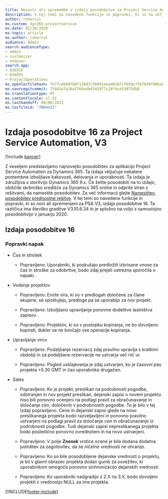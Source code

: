 ```yaml
---
title: Novosti ali spremembe v izdaji posodobitve za Project Service Automation 16, V3
description: V tej temi so navedene funkcije in popravki, ki so na voljo za Project Service Automation V3, izdaja posodobitve 16.
author: ruhercul
ms.custom: dyn365-projectservice
ms.date: 02/18/2020
ms.topic: article
ms.author: ruhercul
audience: Admin
search.audienceType:
- admin
- customizer
- enduser
search.app:
- D365CE
- D365PS
- ProjectOperations
ms.openlocfilehash: f577cd8407b0f12607c56891eeadb1071f659cff67bd9f086a6b3bbec6376e9d
ms.sourcegitcommit: 7f8d1e7a16af769adb43d1877c28fdce53975db8
ms.translationtype: MT
ms.contentlocale: sl-SI
ms.lasthandoff: 08/06/2021
ms.locfileid: "7004421"
---
```

# <a name="project-service-automation-update-release-16-v3"></a>Izdaja posodobitve 16 za Project Service Automation, V3

[!include [banner](../includes/psa-now-project-operations.md)]

Z veseljem predstavljamo najnovejšo posodobitev za aplikacijo Project Service Automation za Dynamics 365. Ta izdaja vključuje nekatere pomembne izboljšave kakovosti, delovanja in uporabnosti.  Ta izdaja je združljiva s storitvijo Dynamics 365 9.x. Če želite posodobiti na to izdajo, obiščite skrbniško središče za Dynamics 365 online in odprite stran z rešitvami, da namestite posodobitev. Za več informacij glejte [Namestitev, posodobitev prednostne rešitve](/dynamics365/project-service/upgrade-psa-home-page).
V tej temi so navedene funkcije in popravki, ki so novi ali spremenjeni za PSA V3, izdaja posodobitve 16. Ta različica ima številko graditve V3.10.6.34 in je splošno na voljo s samostojno posodobitvijo v januarju 2020.


## <a name="update-release-16"></a>Izdaja posodobitve 16

### <a name="bug-fixes"></a>Popravki napak

-   Čas in strošek

    -   Popravljeno: Uporabniki, ki poskušajo predložiti izbrisane vnose za čas in stroške za odobritve, bodo zdaj prejeli ustrezna sporočila o napaki.

-   Vodenje projektov

    -   Popravljeno: Enote vira, ki so v predlogah določene za člane skupine, se spoštujejo, predloge pa se uporabijo za nov projekt.

    -   Popravljeno: Izboljšano upravljanje ponovne dodelitve lastništva zapisov.

    -   Popravljeno: Projektov, ki so v postopku kopiranja, ne bo dovoljeno kopirati, dokler se ne končajo vse operacije kopiranja.

-   Upravljanje virov

    -   Popravljeno: Podaljšanje rezervacij zdaj pravilno upravlja s kratkimi obdobji in za podaljšane rezervacije ne ustvarja več nič ur.

    -   Popravljeno: Pogled usklajevanja je zdaj ustvarjen, ko je časovni pas projekta +5.30 GMT in čas uporabnika drugačen.

-   Sales

    -   Popravljeno: Ko je projekt, preslikan na podrobnosti pogodbe, odstranjen in nov projekt preslikan, dejanski zapisi o novem projektu niso bili ponovno ocenjeni na podlagi pravil za obračunavanje in določanje cen, določenih v podrobnostih pogodbe. To je bilo v tej izdaji popravljeno. Cene in dejanski zapisi glede na novo preslikanega projekta bodo razveljavljeni in ponovno pravilno ustvarjeni na podlagi pravil za določanje cen in obračunavanje iz podrobnosti pogodbe. Tudi dejanski zapisi nepreslikanega projekta bodo posledično ponovno ovrednoteni in na novo ustvarjeni.

    -   Popravljeno: V polje **Znesek** vrstice ocene je bila dodana dodatna potrditev za zagotovitev, da se ničelne vrednosti ne ohranijo.

    -   Popravljeno: Ko so bile posodobljene dejanske vrednosti o projektu, je bil v glavni obrazec projekta dodan gumb za osvežitev, ki uporabnikom omogoča ponovno sinhronizacijo dejanskih vrednosti.

    -   Popravljeno: Ko uporabniki nadgradijo z 2.X na 3.X, bodo dovoljeni projekti z vrednostjo NULL za ime projekta.



[!INCLUDE[footer-include](../includes/footer-banner.md)]